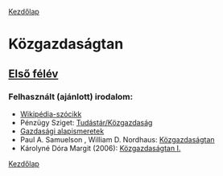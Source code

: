 [Kezdőlap](../README.md)

# Közgazdaságtan

## [Első félév](first_semester.md)

### Felhasznált (ajánlott) irodalom:

* [Wikipédia-szócikk](https://hu.wikipedia.org/wiki/K%C3%B6zgazdas%C3%A1gtan)
* Pénzügy Sziget: [Tudástár/Közgazdaság](https://penzugysziget.hu/index.php?option=com_content&view=category&id=87&Itemid=101)
* [Gazdasági alapismeretek](http://www.humantarhaz.hu/e-tananyag/gazdasagi-alapismeretek)
* Paul A. Samuelson , William D. Nordhaus: [Közgazdaságtan](https://akademiai.hu/187/gazdasag/kozgazdasagtan/kozgazdasagtan_bovitett_atdolgozott_kiadas)
* Károlyné Dóra Margit (2006): [Közgazdaságtan I.](https://drive.google.com/drive/folders/1tA0Woihl2zEnyGhAvJTMazZq81rG2yHl?usp=sharing)

[Kezdőlap](../README.md)
